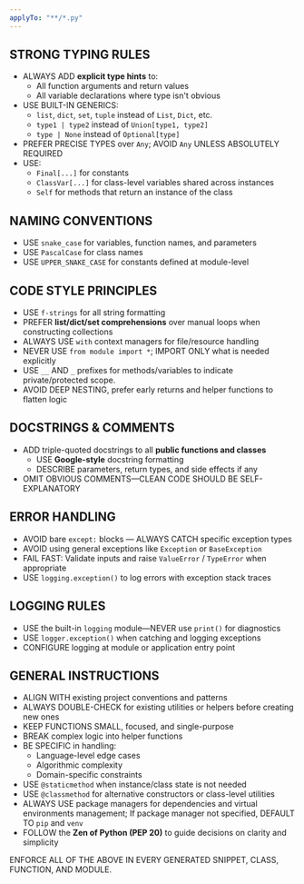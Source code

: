 ```yaml
---
applyTo: "**/*.py"
---
```


## STRONG TYPING RULES

- ALWAYS ADD **explicit type hints** to:
  - All function arguments and return values
  - All variable declarations where type isn't obvious
- USE BUILT-IN GENERICS:
  - `list`, `dict`, `set`, `tuple` instead of `List`, `Dict`, etc.
  - `type1 | type2` instead of `Union[type1, type2]`
  - `type | None` instead of `Optional[type]`
- PREFER PRECISE TYPES over `Any`; AVOID `Any` UNLESS ABSOLUTELY REQUIRED
- USE:
  - `Final[...]` for constants
  - `ClassVar[...]` for class-level variables shared across instances
  - `Self` for methods that return an instance of the class

## NAMING CONVENTIONS

- USE `snake_case` for variables, function names, and parameters
- USE `PascalCase` for class names
- USE `UPPER_SNAKE_CASE` for constants defined at module-level

## CODE STYLE PRINCIPLES

- USE `f-strings` for all string formatting
- PREFER **list/dict/set comprehensions** over manual loops when constructing collections
- ALWAYS USE `with` context managers for file/resource handling
- NEVER USE `from module import *`; IMPORT ONLY what is needed explicitly
- USE `__` AND `_` prefixes for methods/variables to indicate private/protected scope.
- AVOID DEEP NESTING, prefer early returns and helper functions to flatten logic

## DOCSTRINGS & COMMENTS

- ADD triple-quoted docstrings to all **public functions and classes**
  - USE **Google-style** docstring formatting
  - DESCRIBE parameters, return types, and side effects if any
- OMIT OBVIOUS COMMENTS—CLEAN CODE SHOULD BE SELF-EXPLANATORY

## ERROR HANDLING

- AVOID bare `except:` blocks — ALWAYS CATCH specific exception types
- AVOID using general exceptions like `Exception` or `BaseException`
- FAIL FAST: Validate inputs and raise `ValueError` / `TypeError` when appropriate
- USE `logging.exception()` to log errors with exception stack traces

## LOGGING RULES

- USE the built-in `logging` module—NEVER use `print()` for diagnostics
- USE `logger.exception()` when catching and logging exceptions
- CONFIGURE logging at module or application entry point

## GENERAL INSTRUCTIONS

- ALIGN WITH existing project conventions and patterns
- ALWAYS DOUBLE-CHECK for existing utilities or helpers before creating new ones
- KEEP FUNCTIONS SMALL, focused, and single-purpose
- BREAK complex logic into helper functions
- BE SPECIFIC in handling:
  - Language-level edge cases
  - Algorithmic complexity
  - Domain-specific constraints
- USE `@staticmethod` when instance/class state is not needed
- USE `@classmethod` for alternative constructors or class-level utilities
- ALWAYS USE package managers for dependencies and virtual environments management; If package manager not specified, DEFAULT TO `pip` and `venv`
- FOLLOW the **Zen of Python (PEP 20)** to guide decisions on clarity and simplicity

ENFORCE ALL OF THE ABOVE IN EVERY GENERATED SNIPPET, CLASS, FUNCTION, AND MODULE.
